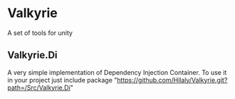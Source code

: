 # Valkyrie
A set of tools for unity

## Valkyrie.Di
A very simple implementation of Dependency Injection Container.
To use it in your project just include package "https://github.com/Hilaly/Valkyrie.git?path=/Src/Valkyrie.Di"